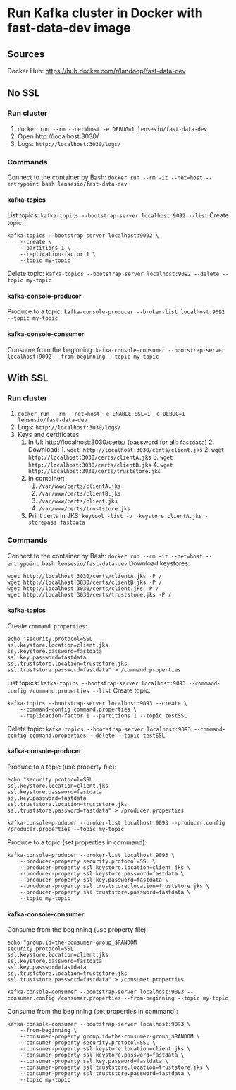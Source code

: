 # Run Kafka cluster in Docker with fast-data-dev image

## Sources
Docker Hub: https://hub.docker.com/r/landoop/fast-data-dev

## No SSL
### Run cluster
1. `docker run --rm --net=host -e DEBUG=1 lensesio/fast-data-dev`
2. Open http://localhost:3030/
3. Logs: `http://localhost:3030/logs/`

### Commands
Connect to the container by Bash:
`docker run --rm -it --net=host --entrypoint bash lensesio/fast-data-dev`

#### kafka-topics
List topics:
`kafka-topics --bootstrap-server localhost:9092 --list`
Create topic:
```
kafka-topics --bootstrap-server localhost:9092 \
    --create \
    --partitions 1 \
    --replication-factor 1 \
    --topic my-topic
```
Delete topic:
`kafka-topics --bootstrap-server localhost:9092 --delete --topic my-topic`

#### kafka-console-producer
Produce to a topic:
`kafka-console-producer --broker-list localhost:9092 --topic my-topic`

#### kafka-console-consumer
Consume from the beginning:
`kafka-console-consumer --bootstrap-server localhost:9092 --from-beginning --topic my-topic`


## With SSL
### Run cluster
1. `docker run --rm --net=host -e ENABLE_SSL=1 -e DEBUG=1 lensesio/fast-data-dev`
2. Logs: `http://localhost:3030/logs/`
3. Keys and certificates
    1. In UI: http://localhost:3030/certs/ (password for all: `fastdata`)
        2. Download:
            1. `wget http://localhost:3030/certs/client.jks`
            2. `wget http://localhost:3030/certs/clientA.jks`
            3. `wget http://localhost:3030/certs/clientB.jks`
            4. `wget http://localhost:3030/certs/truststore.jks`
    1. In container: 
        1. `/var/www/certs/clientA.jks`
        2. `/var/www/certs/clientB.jks`
        3. `/var/www/certs/client.jks`
        4. `/var/www/certs/truststore.jks`
    1. Print certs in JKS: `keytool -list -v -keystore clientA.jks -storepass fastdata`

### Commands
Connect to the container by Bash:
`docker run --rm -it --net=host --entrypoint bash lensesio/fast-data-dev`
Download keystores:
```
wget http://localhost:3030/certs/clientA.jks -P /
wget http://localhost:3030/certs/clientB.jks -P /
wget http://localhost:3030/certs/client.jks -P /
wget http://localhost:3030/certs/truststore.jks -P /
```

#### kafka-topics
Create `command.properties`:
```
echo "security.protocol=SSL
ssl.keystore.location=client.jks
ssl.keystore.password=fastdata
ssl.key.password=fastdata
ssl.truststore.location=truststore.jks
ssl.truststore.password=fastdata" > /command.properties
```
List topics:
`kafka-topics --bootstrap-server localhost:9093 --command-config /command.properties --list`
Create topic:
```
kafka-topics --bootstrap-server localhost:9093 --create \
    --command-config command.properties \
    --replication-factor 1 --partitions 1 --topic testSSL
```
Delete topic:
`kafka-topics --bootstrap-server localhost:9093 --command-config command.properties --delete --topic testSSL`

#### kafka-console-producer
Produce to a topic (use property file):
```
echo "security.protocol=SSL
ssl.keystore.location=client.jks
ssl.keystore.password=fastdata
ssl.key.password=fastdata
ssl.truststore.location=truststore.jks
ssl.truststore.password=fastdata" > /producer.properties

kafka-console-producer --broker-list localhost:9093 --producer.config /producer.properties --topic my-topic
```
Produce to a topic (set properties in command):
```
kafka-console-producer --broker-list localhost:9093 \
    --producer-property security.protocol=SSL \
    --producer-property ssl.keystore.location=client.jks \
    --producer-property ssl.keystore.password=fastdata \
    --producer-property ssl.key.password=fastdata \
    --producer-property ssl.truststore.location=truststore.jks \
    --producer-property ssl.truststore.password=fastdata \
    --topic my-topic
```

#### kafka-console-consumer
Consume from the beginning (use property file):
```
echo "group.id=the-consumer-group_$RANDOM
security.protocol=SSL
ssl.keystore.location=client.jks
ssl.keystore.password=fastdata
ssl.key.password=fastdata
ssl.truststore.location=truststore.jks
ssl.truststore.password=fastdata" > /consumer.properties

kafka-console-consumer --bootstrap-server localhost:9093 --consumer.config /consumer.properties --from-beginning --topic my-topic
```
Consume from the beginning (set properties in command):
```
kafka-console-consumer --bootstrap-server localhost:9093 \
    --from-beginning \
    --consumer-property group.id=the-consumer-group_$RANDOM \
    --consumer-property security.protocol=SSL \
    --consumer-property ssl.keystore.location=client.jks \
    --consumer-property ssl.keystore.password=fastdata \
    --consumer-property ssl.key.password=fastdata \
    --consumer-property ssl.truststore.location=truststore.jks \
    --consumer-property ssl.truststore.password=fastdata \
    --topic my-topic
```